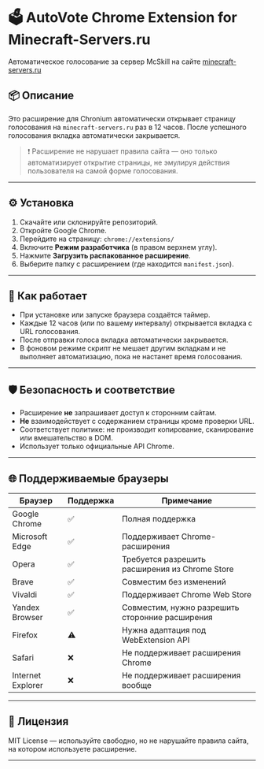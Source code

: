 
# 🗳️ AutoVote Chrome Extension for Minecraft-Servers.ru

Автоматическое голосование за сервер McSkill на сайте [minecraft-servers.ru](https://minecraft-servers.ru/server/mcskill)

## 📦 Описание

Это расширение для Chronium автоматически открывает страницу голосования на `minecraft-servers.ru` раз в 12 часов. После успешного голосования вкладка автоматически закрывается.

> ❗ Расширение не нарушает правила сайта — оно только автоматизирует открытие страницы, не эмулируя действия пользователя на самой форме голосования.

---

## ⚙️ Установка

1. Скачайте или склонируйте репозиторий.
2. Откройте Google Chrome.
3. Перейдите на страницу: `chrome://extensions/`
4. Включите **Режим разработчика** (в правом верхнем углу).
5. Нажмите **Загрузить распакованное расширение**.
6. Выберите папку с расширением (где находится `manifest.json`).

---

## 🧠 Как работает

* При установке или запуске браузера создаётся таймер.
* Каждые 12 часов (или по вашему интервалу) открывается вкладка с URL голосования.
* После отправки голоса вкладка автоматически закрывается.
* В фоновом режиме скрипт не мешает другим вкладкам и не выполняет автоматизацию, пока не настанет время голосования.

---

## 🛡️ Безопасность и соответствие

* Расширение **не** запрашивает доступ к сторонним сайтам.
* **Не** взаимодействует с содержанием страницы кроме проверки URL.
* Соответствует политике: не производит копирование, сканирование или вмешательство в DOM.
* Использует только официальные API Chrome.

---

## 🌐 Поддерживаемые браузеры

| Браузер               | Поддержка | Примечание                                      |
|-----------------------|-----------|-------------------------------------------------|
| Google Chrome         | ✅        | Полная поддержка                                |
| Microsoft Edge        | ✅        | Поддерживает Chrome-расширения                  |
| Opera                 | ✅        | Требуется разрешить расширения из Chrome Store  |
| Brave                 | ✅        | Совместим без изменений                         |
| Vivaldi               | ✅        | Поддерживает Chrome Web Store                   |
| Yandex Browser        | ✅        | Совместим, нужно разрешить сторонние расширения |
| Firefox               | ⚠️        | Нужна адаптация под WebExtension API            |
| Safari                | ❌        | Не поддерживает расширения Chrome               |
| Internet Explorer     | ❌        | Не поддерживает расширения вообще               |

---

## 📃 Лицензия

MIT License — используйте свободно, но не нарушайте правила сайта, на котором используете расширение.

---
